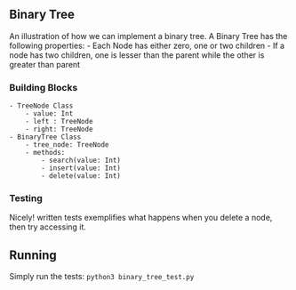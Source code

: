 ## Binary Tree

An illustration of how we can implement a binary tree.
A Binary Tree has the following properties:
	- Each Node has either zero, one or two children
	- If a node has two children, one is lesser than the parent while the other is greater than parent

### Building Blocks

 	- TreeNode Class
		- value: Int
		- left : TreeNode
		- right: TreeNode
	- BinaryTree Class
		- tree_node: TreeNode
		- methods:
			- search(value: Int)
			- insert(value: Int)
			- delete(value: Int)

### Testing

Nicely! written tests exemplifies what happens when you delete a node, then try accessing it.

## Running

Simply run the tests: `python3 binary_tree_test.py`

